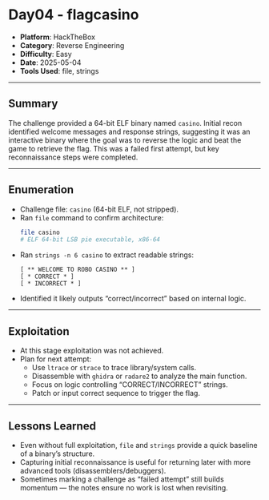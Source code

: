 # Day04 - flagcasino

- **Platform**: HackTheBox  
- **Category**: Reverse Engineering  
- **Difficulty**: Easy  
- **Date**: 2025-05-04  
- **Tools Used**: file, strings  

---

## Summary
The challenge provided a 64-bit ELF binary named `casino`. Initial recon identified welcome messages and response strings, suggesting it was an interactive binary where the goal was to reverse the logic and beat the game to retrieve the flag. This was a failed first attempt, but key reconnaissance steps were completed.

---

## Enumeration
- Challenge file: `casino` (64-bit ELF, not stripped).  
- Ran `file` command to confirm architecture:
  ```bash
  file casino
  # ELF 64-bit LSB pie executable, x86-64
  ```
- Ran `strings -n 6 casino` to extract readable strings:
  ```
  [ ** WELCOME TO ROBO CASINO ** ]
  [ * CORRECT * ]
  [ * INCORRECT * ]
  ```
- Identified it likely outputs “correct/incorrect” based on internal logic.

---

## Exploitation
- At this stage exploitation was not achieved.  
- Plan for next attempt:
  - Use `ltrace` or `strace` to trace library/system calls.  
  - Disassemble with `ghidra` or `radare2` to analyze the main function.  
  - Focus on logic controlling “CORRECT/INCORRECT” strings.  
  - Patch or input correct sequence to trigger the flag.  

---

## Lessons Learned
- Even without full exploitation, `file` and `strings` provide a quick baseline of a binary’s structure.  
- Capturing initial reconnaissance is useful for returning later with more advanced tools (disassemblers/debuggers).  
- Sometimes marking a challenge as “failed attempt” still builds momentum — the notes ensure no work is lost when revisiting.  
